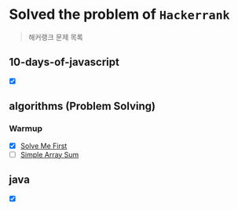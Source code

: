# Solved the problem of `Hackerrank`
> 해커랭크 문제 목록

## 10-days-of-javascript
- [x] []()

## algorithms (Problem Solving)
### Warmup
- [x] [Solve Me First](https://github.com/bin-e/algorithm/tree/master/hackerrank/algorithms/solve-me-first)
- [ ] [Simple Array Sum](https://github.com/bin-e/algorithm/tree/master/hackerrank/algorithms/solve-me-first)

## java
- [x] []()